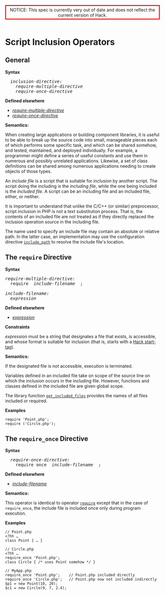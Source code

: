 <style type = "text/css">
  header {
    border-color: red;
    border-width: .25em;
    border-style: solid;
    padding: .25em;
  }
</style>
<header>
NOTICE: This spec is currently very out of date and does not reflect the current version of Hack.
</header>

# Script Inclusion Operators

## General

**Syntax**

<pre>
  <i>inclusion-directive:</i>
    <i>require-multiple-directive</i>
    <i>require-once-directive</i>
</pre>

**Defined elsewhere**

* [*require-multiple-directive*](12-script-inclusion.md#the-require-directive)
* [*require-once-directive*](12-script-inclusion.md#the-require_once-directive)

**Semantics:**

When creating large applications or building component libraries, it is
useful to be able to break up the source code into small, manageable
pieces each of which performs some specific task, and which can be
shared somehow, and tested, maintained, and deployed individually. For
example, a programmer might define a series of useful constants and use
them in numerous and possibly unrelated applications. Likewise, a set of
class definitions can be shared among numerous applications needing to
create objects of those types.

An *include file* is a script that is suitable for *inclusion* by
another script. The script doing the including is the *including file*,
while the one being included is the *included file*. A script can be an
including file and an included file, either, or neither.

It is important to understand that unlike the C/C++ (or similar)
preprocessor, script inclusion in PHP is not a text substitution
process. That is, the contents of an included file are not treated as if
they directly replaced the inclusion operation source in the including
file.

The name used to specify an include file may contain an absolute or
relative path. In the latter case, an implementation may use the
configuration directive
[`include_path`](http://docs.hhvm.com/manual/en/ini.core.php#ini.include-path)
to resolve the include file's location.

## The `require` Directive

**Syntax**

<pre>
<i>require-multiple-directive:</i>
  require  <i>include-filename</i>  ;

<i>include-filename:</i>
  <i>expression</i>
</pre>

**Defined elsewhere**

* [*expression*](10-expressions.md#yield-operator)

**Constraints**

*expression* must be a string that designates a file that exists, is accessible, and whose format is suitable for inclusion (that is, starts with a [Hack start-tag](04-basic-concepts.md#program-structure)).

**Semantics:**

If the designated file is not accessible, execution is terminated.

Variables defined in an included file take on scope of the source line on which the inclusion occurs in the including file. However, functions and classes defined in the included file are given global scope.

The library function [`get_included_files`](http://www.php.net/get_included_files) provides the names of
all files included or required.

**Examples**

```Hack
require 'Point.php';
require ('Circle.php');
```

## The `require_once` Directive

**Syntax**

<pre>
  <i>require-once-directive:</i>
    require_once  <i>include-filename</i>  ;
</pre>

**Defined elsewhere**

* [*include-filename*](12-script-inclusion.md#the-require-directive)

**Semantics:**

This operator is identical to operator [`require`](12-script-inclusion.md#the-require-directive) except that in
the case of `require_once`, the include file is included once only during
program execution.

**Examples**

```Hack
// Point.php
<?hh …
class Point { … }

// Circle.php
<?hh …
require_once 'Point.php';
class Circle { /* uses Point somehow */ }

// MyApp.php
require_once 'Point.php';    // Point.php included directly
require_once 'Circle.php';   // Point.php now not included indirectly
$p1 = new Point(10, 20);
$c1 = new Circle(9, 7, 2.4);
```
